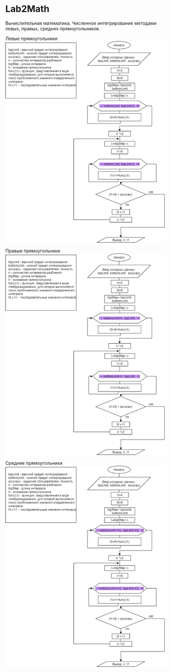 # Lab2Math
Вычислительная математика. Численное интегрирование методами левых, правых, средних прямоугольников.

Левые прямоугольники
![1](левые.png)

Правые прямоугольники
![1](правые.png)

Средние прямоугольники
![1](средние.png)
